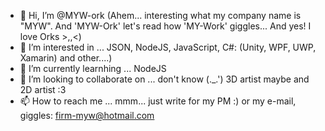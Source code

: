 - 👋 Hi, I’m @MYW-ork (Ahem... interesting what my company name is "MYW". And 'MYW-Ork' let's read how 'MY-Work' giggles... And yes! I love Orks >,,<)
- 👀 I’m interested in ... JSON, NodeJS, JavaScript, C#: (Unity, WPF, UWP, Xamarin) and other....)
- 🌱 I’m currently learnhing ... NodeJS
- 💞️ I’m looking to collaborate on ... don't know (._.') 3D artist maybe and 2D artist :3
- 📫 How to reach me ... mmm... just write for my PM :) or my e-mail, giggles: firm-myw@hotmail.com

<!---
MYW-ork/MYW-ork is a ✨ special ✨ repository because its `README.md` (this file) appears on your GitHub profile.
You can click the Preview link to take a look at your changes.
--->
